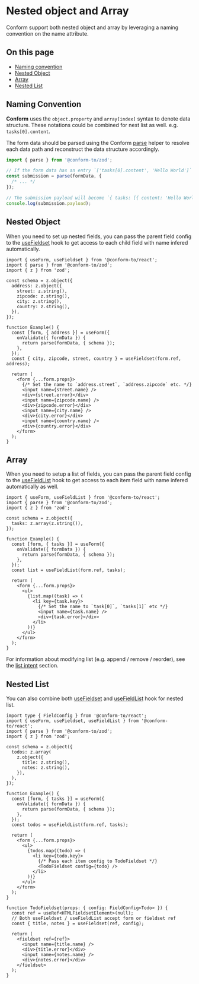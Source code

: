 # Nested object and Array

Conform support both nested object and array by leveraging a naming convention on the name attribute.

<!-- aside -->

## On this page

- [Naming convention](#naming-convention)
- [Nested Object](#nested-object)
- [Array](#array)
- [Nested List](#nested-list)

<!-- /aside -->

## Naming Convention

**Conform** uses the `object.property` and `array[index]` syntax to denote data structure. These notations could be combined for nest list as well. e.g. `tasks[0].content`.

The form data should be parsed using the Conform [parse](/packages/conform-zod/README.md#parse) helper to resolve each data path and reconstruct the data structure accordingly.

```ts
import { parse } from '@conform-to/zod';

// If the form data has an entry `['tasks[0].content', 'Hello World']`
const submission = parse(formData, {
  /* ... */
});

// The submission payload will become `{ tasks: [{ content: 'Hello World' }] }`
console.log(submission.payload);
```

## Nested Object

When you need to set up nested fields, you can pass the parent field config to the [useFieldset](/packages/conform-react/README.md#usefieldset) hook to get access to each child field with name infered automatically.

```tsx
import { useForm, useFieldset } from '@conform-to/react';
import { parse } from '@conform-to/zod';
import { z } from 'zod';

const schema = z.object({
  address: z.object({
    street: z.string(),
    zipcode: z.string(),
    city: z.string(),
    country: z.string(),
  }),
});

function Example() {
  const [form, { address }] = useForm({
    onValidate({ formData }) {
      return parse(formData, { schema });
    },
  });
  const { city, zipcode, street, country } = useFieldset(form.ref, address);

  return (
    <form {...form.props}>
      {/* Set the name to `address.street`, `address.zipcode` etc. */}
      <input name={street.name} />
      <div>{street.error}</div>
      <input name={zipcode.name} />
      <div>{zipcode.error}</div>
      <input name={city.name} />
      <div>{city.error}</div>
      <input name={country.name} />
      <div>{country.error}</div>
    </form>
  );
}
```

## Array

When you need to setup a list of fields, you can pass the parent field config to the [useFieldList](/packages/conform-react/README.md#usefieldlist) hook to get access to each item field with name infered automatically as well.

```tsx
import { useForm, useFieldList } from '@conform-to/react';
import { parse } from '@conform-to/zod';
import { z } from 'zod';

const schema = z.object({
  tasks: z.array(z.string()),
});

function Example() {
  const [form, { tasks }] = useForm({
    onValidate({ formData }) {
      return parse(formData, { schema });
    },
  });
  const list = useFieldList(form.ref, tasks);

  return (
    <form {...form.props}>
      <ul>
        {list.map((task) => (
          <li key={task.key}>
            {/* Set the name to `task[0]`, `tasks[1]` etc */}
            <input name={task.name} />
            <div>{task.error}</div>
          </li>
        ))}
      </ul>
    </form>
  );
}
```

For information about modifying list (e.g. append / remove / reorder), see the [list intent](/docs/intent-button.md#list-intent) section.

## Nested List

You can also combine both [useFieldset](/packages/conform-react/README.md#usefieldset) and [useFieldList](/packages/conform-react/README.md#usefieldlist) hook for nested list.

```tsx
import type { FieldConfig } from '@conform-to/react';
import { useForm, useFieldset, useFieldList } from '@conform-to/react';
import { parse } from '@conform-to/zod';
import { z } from 'zod';

const schema = z.object({
  todos: z.array(
    z.object({
      title: z.string(),
      notes: z.string(),
    }),
  ),
});

function Example() {
  const [form, { tasks }] = useForm({
    onValidate({ formData }) {
      return parse(formData, { schema });
    },
  });
  const todos = useFieldList(form.ref, tasks);

  return (
    <form {...form.props}>
      <ul>
        {todos.map((todo) => (
          <li key={todo.key}>
            {/* Pass each item config to TodoFieldset */}
            <TodoFieldset config={todo} />
          </li>
        ))}
      </ul>
    </form>
  );
}

function TodoFieldset(props: { config: FieldConfig<Todo> }) {
  const ref = useRef<HTMLFieldsetElement>(null);
  // Both useFieldset / useFieldList accept form or fieldset ref
  const { title, notes } = useFieldset(ref, config);

  return (
    <fieldset ref={ref}>
      <input name={title.name} />
      <div>{title.error}</div>
      <input name={notes.name} />
      <div>{notes.error}</div>
    </fieldset>
  );
}
```
